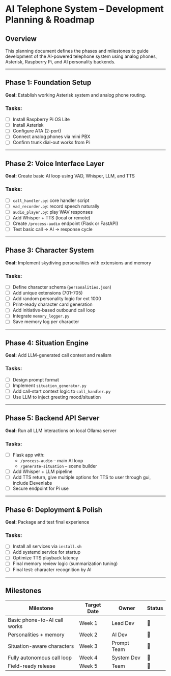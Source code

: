 # AI Telephone System – Development Planning & Roadmap

## Overview
This planning document defines the phases and milestones to guide development of the AI-powered telephone system using analog phones, Asterisk, Raspberry Pi, and AI personality backends.

---

## Phase 1: Foundation Setup
**Goal:** Establish working Asterisk system and analog phone routing.

### Tasks:
- [ ] Install Raspberry Pi OS Lite
- [ ] Install Asterisk
- [ ] Configure ATA (2-port)
- [ ] Connect analog phones via mini PBX
- [ ] Confirm trunk dial-out works from Pi

---

## Phase 2: Voice Interface Layer
**Goal:** Create basic AI loop using VAD, Whisper, LLM, and TTS

### Tasks:
- [ ] `call_handler.py`: core handler script
- [ ] `vad_recorder.py`: record speech naturally
- [ ] `audio_player.py`: play WAV responses
- [ ] Add Whisper + TTS (local or remote)
- [ ] Create `/process-audio` endpoint (Flask or FastAPI)
- [ ] Test basic call → AI → response cycle

---

## Phase 3: Character System
**Goal:** Implement skydiving personalities with extensions and memory

### Tasks:
- [ ] Define character schema (`personalities.json`)
- [ ] Add unique extensions (701–705)
- [ ] Add random personality logic for ext 1000
- [ ] Print-ready character card generation
- [ ] Add initiative-based outbound call loop
- [ ] Integrate `memory_logger.py`
- [ ] Save memory log per character

---

## Phase 4: Situation Engine
**Goal:** Add LLM-generated call context and realism

### Tasks:
- [ ] Design prompt format
- [ ] Implement `situation_generator.py`
- [ ] Add call-start context logic to `call_handler.py`
- [ ] Use LLM to inject greeting mood/situation

---

## Phase 5: Backend API Server
**Goal:** Run all LLM interactions on local Ollama server

### Tasks:
- [ ] Flask app with:
  - `/process-audio` – main AI loop
  - `/generate-situation` – scene builder
- [ ] Add Whisper + LLM pipeline
- [ ] Add TTS return, give multiple options for TTS to user through gui, include Elevenlabs
- [ ] Secure endpoint for Pi use

---

## Phase 6: Deployment & Polish
**Goal:** Package and test final experience

### Tasks:
- [ ] Install all services via `install.sh`
- [ ] Add systemd service for startup
- [ ] Optimize TTS playback latency
- [ ] Final memory review logic (summarization tuning)
- [ ] Final test: character recognition by AI

---

## Milestones

| Milestone | Target Date       | Owner   | Status |
|----------|-------------------|---------|--------|
| Basic phone-to-AI call works | Week 1            | Lead Dev | 🔲     |
| Personalities + memory       | Week 2            | AI Dev   | 🔲     |
| Situation-aware characters   | Week 3            | Prompt Team | 🔲 |
| Fully autonomous call loop   | Week 4            | System Dev | 🔲 |
| Field-ready release          | Week 5            | Team     | 🔲     |
